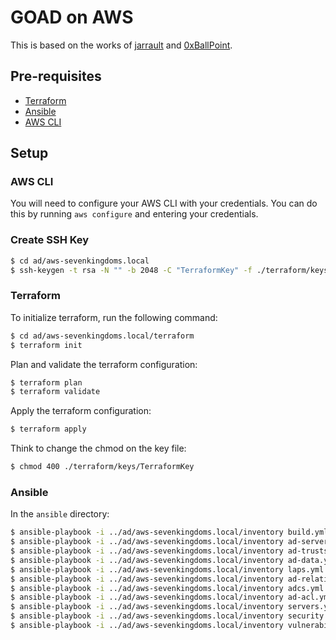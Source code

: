 # GOAD on AWS

This is based on the works of [jarrault](https://github.com/jarrault/GOAD/tree/azure/ad/azure-sevenkingdoms.local) and [0xBallPoint](https://github.com/0xBallpoint/LOAD).

## Pre-requisites

- [Terraform](https://www.terraform.io/downloads.html)
- [Ansible](https://docs.ansible.com/ansible/latest/installation_guide/intro_installation.html)
- [AWS CLI](https://docs.aws.amazon.com/cli/latest/userguide/cli-chap-install.html)

## Setup

### AWS CLI

You will need to configure your AWS CLI with your credentials. You can do this by running `aws configure` and entering your credentials.

### Create SSH Key

```bash
$ cd ad/aws-sevenkingdoms.local
$ ssh-keygen -t rsa -N "" -b 2048 -C "TerraformKey" -f ./terraform/keys/TerraformKey
```

### Terraform

To initialize terraform, run the following command:

```bash
$ cd ad/aws-sevenkingdoms.local/terraform
$ terraform init
```

Plan and validate the terraform configuration:

```bash
$ terraform plan
$ terraform validate
```

Apply the terraform configuration:

```bash
$ terraform apply
```

Think to change the chmod on the key file:

```bash
$ chmod 400 ./terraform/keys/TerraformKey
```

### Ansible

In the `ansible` directory:

```bash
$ ansible-playbook -i ../ad/aws-sevenkingdoms.local/inventory build.yml
$ ansible-playbook -i ../ad/aws-sevenkingdoms.local/inventory ad-servers.yml
$ ansible-playbook -i ../ad/aws-sevenkingdoms.local/inventory ad-trusts.yml
$ ansible-playbook -i ../ad/aws-sevenkingdoms.local/inventory ad-data.yml
$ ansible-playbook -i ../ad/aws-sevenkingdoms.local/inventory laps.yml
$ ansible-playbook -i ../ad/aws-sevenkingdoms.local/inventory ad-relations.yml
$ ansible-playbook -i ../ad/aws-sevenkingdoms.local/inventory adcs.yml
$ ansible-playbook -i ../ad/aws-sevenkingdoms.local/inventory ad-acl.yml
$ ansible-playbook -i ../ad/aws-sevenkingdoms.local/inventory servers.yml
$ ansible-playbook -i ../ad/aws-sevenkingdoms.local/inventory security.yml
$ ansible-playbook -i ../ad/aws-sevenkingdoms.local/inventory vulnerabilities.yml
```
